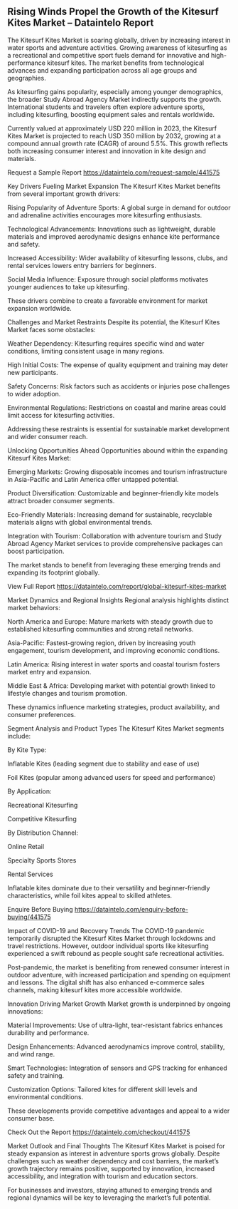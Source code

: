 ## Rising Winds Propel the Growth of the Kitesurf Kites Market – Dataintelo Report

The Kitesurf Kites Market is soaring globally, driven by increasing interest in water sports and adventure activities. Growing awareness of kitesurfing as a recreational and competitive sport fuels demand for innovative and high-performance kitesurf kites. The market benefits from technological advances and expanding participation across all age groups and geographies.

As kitesurfing gains popularity, especially among younger demographics, the broader Study Abroad Agency Market indirectly supports the growth. International students and travelers often explore adventure sports, including kitesurfing, boosting equipment sales and rentals worldwide.

Currently valued at approximately USD 220 million in 2023, the Kitesurf Kites Market is projected to reach USD 350 million by 2032, growing at a compound annual growth rate (CAGR) of around 5.5%. This growth reflects both increasing consumer interest and innovation in kite design and materials.

Request a Sample Report
https://dataintelo.com/request-sample/441575

Key Drivers Fueling Market Expansion
The Kitesurf Kites Market benefits from several important growth drivers:

Rising Popularity of Adventure Sports: A global surge in demand for outdoor and adrenaline activities encourages more kitesurfing enthusiasts.

Technological Advancements: Innovations such as lightweight, durable materials and improved aerodynamic designs enhance kite performance and safety.

Increased Accessibility: Wider availability of kitesurfing lessons, clubs, and rental services lowers entry barriers for beginners.

Social Media Influence: Exposure through social platforms motivates younger audiences to take up kitesurfing.

These drivers combine to create a favorable environment for market expansion worldwide.

Challenges and Market Restraints
Despite its potential, the Kitesurf Kites Market faces some obstacles:

Weather Dependency: Kitesurfing requires specific wind and water conditions, limiting consistent usage in many regions.

High Initial Costs: The expense of quality equipment and training may deter new participants.

Safety Concerns: Risk factors such as accidents or injuries pose challenges to wider adoption.

Environmental Regulations: Restrictions on coastal and marine areas could limit access for kitesurfing activities.

Addressing these restraints is essential for sustainable market development and wider consumer reach.

Unlocking Opportunities Ahead
Opportunities abound within the expanding Kitesurf Kites Market:

Emerging Markets: Growing disposable incomes and tourism infrastructure in Asia-Pacific and Latin America offer untapped potential.

Product Diversification: Customizable and beginner-friendly kite models attract broader consumer segments.

Eco-Friendly Materials: Increasing demand for sustainable, recyclable materials aligns with global environmental trends.

Integration with Tourism: Collaboration with adventure tourism and Study Abroad Agency Market services to provide comprehensive packages can boost participation.

The market stands to benefit from leveraging these emerging trends and expanding its footprint globally.

View Full Report
https://dataintelo.com/report/global-kitesurf-kites-market

Market Dynamics and Regional Insights
Regional analysis highlights distinct market behaviors:

North America and Europe: Mature markets with steady growth due to established kitesurfing communities and strong retail networks.

Asia-Pacific: Fastest-growing region, driven by increasing youth engagement, tourism development, and improving economic conditions.

Latin America: Rising interest in water sports and coastal tourism fosters market entry and expansion.

Middle East & Africa: Developing market with potential growth linked to lifestyle changes and tourism promotion.

These dynamics influence marketing strategies, product availability, and consumer preferences.

Segment Analysis and Product Types
The Kitesurf Kites Market segments include:

By Kite Type:

Inflatable Kites (leading segment due to stability and ease of use)

Foil Kites (popular among advanced users for speed and performance)

By Application:

Recreational Kitesurfing

Competitive Kitesurfing

By Distribution Channel:

Online Retail

Specialty Sports Stores

Rental Services

Inflatable kites dominate due to their versatility and beginner-friendly characteristics, while foil kites appeal to skilled athletes.

Enquire Before Buying
https://dataintelo.com/enquiry-before-buying/441575

Impact of COVID-19 and Recovery Trends
The COVID-19 pandemic temporarily disrupted the Kitesurf Kites Market through lockdowns and travel restrictions. However, outdoor individual sports like kitesurfing experienced a swift rebound as people sought safe recreational activities.

Post-pandemic, the market is benefiting from renewed consumer interest in outdoor adventure, with increased participation and spending on equipment and lessons. The digital shift has also enhanced e-commerce sales channels, making kitesurf kites more accessible worldwide.

Innovation Driving Market Growth
Market growth is underpinned by ongoing innovations:

Material Improvements: Use of ultra-light, tear-resistant fabrics enhances durability and performance.

Design Enhancements: Advanced aerodynamics improve control, stability, and wind range.

Smart Technologies: Integration of sensors and GPS tracking for enhanced safety and training.

Customization Options: Tailored kites for different skill levels and environmental conditions.

These developments provide competitive advantages and appeal to a wider consumer base.

Check Out the Report
https://dataintelo.com/checkout/441575

Market Outlook and Final Thoughts
The Kitesurf Kites Market is poised for steady expansion as interest in adventure sports grows globally. Despite challenges such as weather dependency and cost barriers, the market’s growth trajectory remains positive, supported by innovation, increased accessibility, and integration with tourism and education sectors.

For businesses and investors, staying attuned to emerging trends and regional dynamics will be key to leveraging the market’s full potential.

